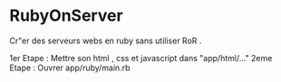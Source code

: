 # RubyOnServer
Cr"er des serveurs webs en ruby sans utiliser RoR .

1er Etape : Mettre son html , css et javascript dans "app/html/..."
2eme Etape : Ouvrer app/ruby/main.rb
